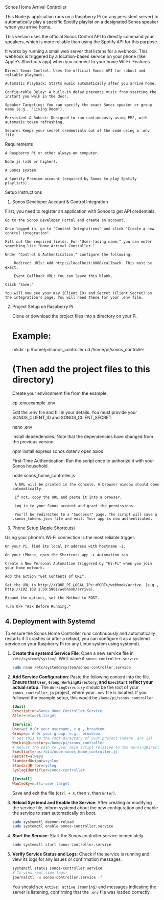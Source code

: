 Sonos Home Arrival Controller

This Node.js application runs on a Raspberry Pi (or any persistent server) to automatically play a specific Spotify playlist on a designated Sonos speaker when you arrive home.

This version uses the official Sonos Control API to directly command your speakers, which is more reliable than using the Spotify API for this purpose.

It works by running a small web server that listens for a webhook. This webhook is triggered by a location-based service on your phone (like Apple's Shortcuts app) when you connect to your home Wi-Fi.
Features

    Direct Sonos Control: Uses the official Sonos API for robust and reliable playback.

    Automatic Playback: Starts music automatically after you arrive home.

    Configurable Delay: A built-in delay prevents music from starting the instant you walk in the door.

    Speaker Targeting: You can specify the exact Sonos speaker or group name (e.g., "Living Room").

    Persistent & Robust: Designed to run continuously using PM2, with automatic token refreshing.

    Secure: Keeps your secret credentials out of the code using a .env file.

Requirements

    A Raspberry Pi or other always-on computer.

    Node.js (v16 or higher).

    A Sonos system.

    A Spotify Premium account (required by Sonos to play Spotify playlists).

Setup Instructions
1. Sonos Developer Account & Control Integration

First, you need to register an application with Sonos to get API credentials.

    Go to the Sonos Developer Portal and create an account.

    Once logged in, go to "Control Integrations" and click "Create a new control integration".

    Fill out the required fields. For "User-facing name," you can enter something like "Home Arrival Controller."

    Under "Control & Authentication," configure the following:

        Redirect URIs: Add http://localhost:8888/callback. This must be exact.

        Event Callback URL: You can leave this blank.

    Click "Save."

    You will now see your Key (Client ID) and Secret (Client Secret) on the integration's page. You will need these for your .env file.

2. Project Setup on Raspberry Pi

    Clone or download the project files into a directory on your Pi.

    # Example:
    mkdir -p /home/pi/sonos_controller
    cd /home/pi/sonos_controller
    # (Then add the project files to this directory)

    Create your environment file from the example.

    cp .env.example .env

    Edit the .env file and fill in your details. You must provide your SONOS_CLIENT_ID and SONOS_CLIENT_SECRET.

    nano .env

    Install dependencies. Note that the dependencies have changed from the previous version.

    npm install express sonos dotenv open axios

    First-Time Authentication: Run the script once to authorize it with your Sonos household.

    node sonos_home_controller.js

        A URL will be printed in the console. A browser window should open automatically.

        If not, copy the URL and paste it into a browser.

        Log in to your Sonos account and grant the permissions.

        You'll be redirected to a "Success!" page. The script will save a .sonos_tokens.json file and exit. Your app is now authenticated.

3. Phone Setup (Apple Shortcuts)

Using your phone's Wi-Fi connection is the most reliable trigger.

    On your Pi, find its local IP address with hostname -I.

    On your iPhone, open the Shortcuts app -> Automation tab.

    Create a New Personal Automation triggered by "Wi-Fi" when you join your home network.

    Add the action "Get Contents of URL".

    Set the URL to http://<YOUR_PI_LOCAL_IP>:<PORT>/webhook/arrive. (e.g., http://192.168.1.50:5001/webhook/arrive).

    Expand the options, set the Method to POST.

    Turn OFF "Ask Before Running."

## 4. Deployment with Systemd

To ensure the Sonos Home Controller runs continuously and automatically restarts if it crashes or after a reboot, you can configure it as a systemd service on your Raspberry Pi (or any Linux system using systemd).

1.  **Create the systemd Service File**:
    Open a new service file in `/etc/systemd/system/`. We'll name it `sonos-controller.service`.

    ```bash
    sudo nano /etc/systemd/system/sonos-controller.service
    ```

2.  **Add Service Configuration**:
    Paste the following content into the file. **Ensure that `User`, `Group`, `WorkingDirectory`, and `ExecStart` reflect your actual setup.** The `WorkingDirectory` should be the root of your `sonos_controller_js` project, where your `.env` file is located. If you followed the example setup, this would be `/home/pi/sonos_controller`.

    ```ini
    [Unit]
    Description=Sonos Home Controller Service
    After=network.target

    [Service]
    User=pi # Or your username, e.g., broadcom
    Group=pi # Or your group, e.g., broadcom
    # Set this to the root directory of your project (where .env is)
    WorkingDirectory=/home/pi/sonos_controller
    # Adjust the path to your main script relative to the WorkingDirectory
    ExecStart=/usr/bin/node sonos_home_controller.js
    Restart=always
    StandardOutput=syslog
    StandardError=syslog
    SyslogIdentifier=sonos-controller

    [Install]
    WantedBy=multi-user.target
    ```

    Save and exit the file (`Ctrl + X`, then `Y`, then `Enter`).

3.  **Reload Systemd and Enable the Service**:
    After creating or modifying the service file, inform systemd about the new configuration and enable the service to start automatically on boot.

    ```bash
    sudo systemctl daemon-reload
    sudo systemctl enable sonos-controller.service
    ```

4.  **Start the Service**:
    Start the Sonos controller service immediately.

    ```bash
    sudo systemctl start sonos-controller.service
    ```

5.  **Verify Service Status and Logs**:
    Check if the service is running and view its logs for any issues or confirmation messages.

    ```bash
    systemctl status sonos-controller.service
    # To view real-time logs:
    journalctl -u sonos-controller.service -f
    ```
    You should see `Active: active (running)` and messages indicating the server is listening, confirming that the `.env` file was loaded correctly.



